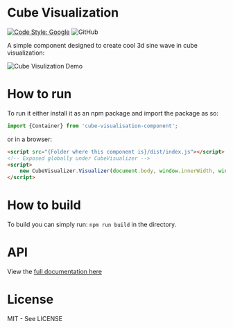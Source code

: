 # Cube Visualization
[![Code Style: Google](https://img.shields.io/badge/code%20style-google-blueviolet.svg)](https://github.com/google/gts)
![GitHub](https://img.shields.io/github/license/georgePadolsey/cube-visualisation-component.svg)


A simple component designed to create cool 3d sine wave in cube visualization:

![Cube Visulization Demo](https://blog.georgep.co.uk/Cube-Visualisation-Component/example_demo.gif)


# How to run

To run it either install it as an npm package and import the package as so:

```javascript
import {Container} from 'cube-visualisation-component';
```

or in a browser:
```html
<script src="{Folder where this component is}/dist/index.js"></script>
<!-- Exposed globally under CubeVisualizer -->
<script>
    new CubeVisualizer.Visualizer(document.body, window.innerWidth, window.innerHeight)
</script>
```


# How to build

To build you can simply run: `npm run build` in the directory.


# API 

View the [full documentation here](https://blog.georgep.co.uk/Cube-Visualisation-Component/docs/)


# License

MIT - See LICENSE
